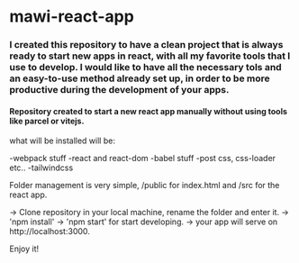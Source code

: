 # mawi-react-app

### I created this repository to have a clean project that is always ready to start new apps in react, with all my favorite tools that I use to develop. I would like to have all the necessary tols and an easy-to-use method already set up, in order to be more productive during the development of your apps.



#### Repository created to start a new react app manually without using tools like parcel or vitejs.
what will be installed will be:

-webpack stuff
-react and react-dom
-babel stuff
-post css, css-loader etc..
-tailwindcss

Folder management is very simple, /public for index.html and /src for the react app.


-> Clone repository in your local machine, rename the folder and enter it.
-> 'npm install'
-> 'npm start' for start developing.
-> your app will serve on http://localhost:3000.

Enjoy it!

